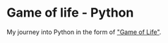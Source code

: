# Game of life - Python

My journey into Python in the form of ["Game of Life"](https://en.wikipedia.org/wiki/The_Game_of_Life).
